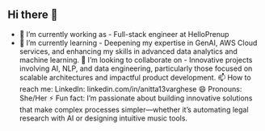 ## Hi there 👋


- 🔭 I’m currently working as - Full-stack engineer at HelloPrenup
- 🌱 I’m currently learning - Deepening my expertise in GenAI, AWS Cloud services, and enhancing my skills in advanced data analytics and machine learning.
 👯 I’m looking to collaborate on - Innovative projects involving AI, NLP, and data engineering, particularly those focused on scalable architectures and impactful product development.
 📫 How to reach me: LinkedIn: linkedin.com/in/anitta13varghese
 😄 Pronouns: She/Her
 ⚡ Fun fact: I’m passionate about building innovative solutions that make complex processes simpler—whether it’s automating legal research with AI or designing intuitive music tools.
